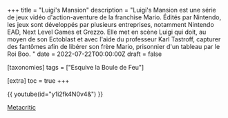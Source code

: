 +++
title = "Luigi's Mansion"
description = "Luigi's Mansion est une série de jeux vidéo d'action-aventure de la franchise Mario. Édités par Nintendo, les jeux sont développés par plusieurs entreprises, notamment Nintendo EAD, Next Level Games et Grezzo. Elle met en scène Luigi qui doit, au moyen de son Ectoblast et avec l'aide du professeur Karl Tastroff, capturer des fantômes afin de libérer son frère Mario, prisonnier d'un tableau par le Roi Boo. "
date = 2022-07-22T00:00:00Z
draft = false

[taxonomies]
tags = ["Esquive la Boule de Feu"]

[extra]
toc = true
+++

{{ youtube(id="y1i2fk4N0v4&") }}

[Metacritic](https://www.metacritic.com/game/luigis-mansion/)
